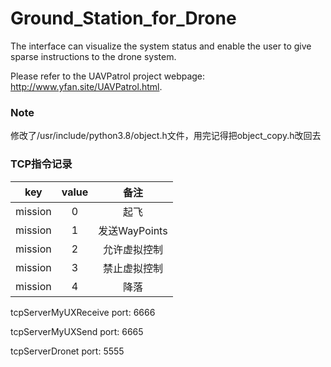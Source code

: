 # Ground_Station_for_Drone
The interface can visualize the system status and enable the user to give sparse instructions to the drone system.

Please refer to the UAVPatrol project webpage: http://www.yfan.site/UAVPatrol.html.


### Note

修改了/usr/include/python3.8/object.h文件，用完记得把object_copy.h改回去

### TCP指令记录

|key|value|备注|
|:-:|:-:|:-:|
|mission|0|起飞|
|mission|1|发送WayPoints|
|mission|2|允许虚拟控制|
|mission|3|禁止虚拟控制|
|mission|4|降落|

tcpServerMyUXReceive port: 6666

tcpServerMyUXSend port: 6665

tcpServerDronet port: 5555